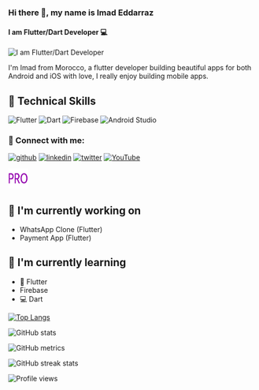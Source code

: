 ### Hi there 👋, my name is Imad Eddarraz
#### I am Flutter/Dart Developer 💻
![I am Flutter/Dart Developer](https://storage.googleapis.com/cms-storage-bucket/6a07d8a62f4308d2b854.svg)

I'm Imad from Morocco, a flutter developer building beautiful apps for both Android and iOS with love, I really enjoy building mobile apps.

## 💼 Technical Skills

![Flutter](https://img.shields.io/badge/Flutter-%2302569B.svg?style=for-the-badge&logo=Flutter&logoColor=white)
![Dart](https://img.shields.io/badge/dart-%230175C2.svg?style=for-the-badge&logo=dart&logoColor=white)
![Firebase](https://img.shields.io/badge/firebase-%23039BE5.svg?style=for-the-badge&logo=firebase)
![Android Studio](https://img.shields.io/badge/Android%20Studio-3DDC84.svg?style=for-the-badge&logo=android-studio&logoColor=white)

### 🤝 Connect with me:

[<img src='https://cdn.jsdelivr.net/npm/simple-icons@3.0.1/icons/github.svg' alt='github' height='40'>](https://github.com/Imadevel0per)  [<img src='https://cdn.jsdelivr.net/npm/simple-icons@3.0.1/icons/linkedin.svg' alt='linkedin' height='40'>](https://www.linkedin.com/in/imad-eddarraz-373087177/)  [<img src='https://cdn.jsdelivr.net/npm/simple-icons@3.0.1/icons/twitter.svg' alt='twitter' height='40'>](https://twitter.com/ImadEddarraz)  [<img src='https://cdn.jsdelivr.net/npm/simple-icons@3.0.1/icons/youtube.svg' alt='YouTube' height='40'>](https://www.youtube.com/channel/UCUMXZijAijpB-pqZpEorJTQ)  

<a href='https://github.com/pricing'><img src='https://raw.githubusercontent.com/acervenky/animated-github-badges/master/assets/pro.gif' width='40' height='40'></a> 

## 🔭 I'm currently working on

- WhatsApp Clone (Flutter)
- Payment App (Flutter)


## 🌱 I'm currently learning


- 📱 Flutter
- Firebase
- 💻 Dart


[![Top Langs](https://github-readme-stats.vercel.app/api/top-langs/?username=Imadevel0per)](https://github.com/anuraghazra/github-readme-stats)

![GitHub stats](https://github-readme-stats.vercel.app/api?username=Imadevel0per&show_icons=true)  

![GitHub metrics](https://metrics.lecoq.io/Imadevel0per)  

![GitHub streak stats](https://github-readme-streak-stats.herokuapp.com/?user=Imadevel0per)  

![Profile views](https://gpvc.arturio.dev/Imadevel0per)  


